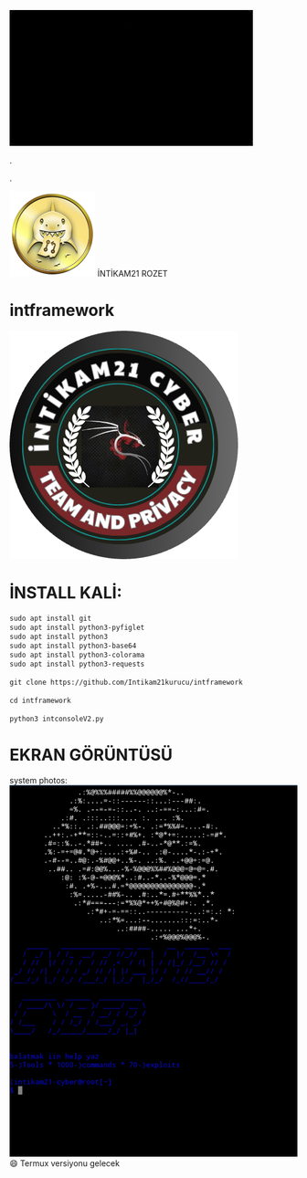 



![](https://github.com/Intikam21kurucu/intframework/blob/43b69f75b8bce99b2300ce8c885f314cb4da0c30/lv_0_20240504124041.gif)




.




.


<img src="https://github.com/Schweinepriester/github-profile-achievements/blob/main/images%2Ftiers%2Fpull-shark-gold.png" alt="Rozet" width="150" height="150" size="50"> İNTİKAM21 ROZET

 

  
 

# intframework

[![Github Badge](https://github.com/Intikam21kurucu/intframework/blob/Intikam21kurucu-patch-1/%5BOrijinal%20boyut%5D%20Renkli%20Modern%20Yuvarlak%20Okul%20Logo_20240423_141004_0000.png?style=quare&labelColor=000&logo=Github&logoColor=white&link=link)](link) 


# İNSTALL KALİ:
````apt update & apt upgrade
sudo apt install git
sudo apt install python3-pyfiglet
sudo apt install python3 
sudo apt install python3-base64
sudo apt install python3-colorama
sudo apt install python3-requests

git clone https://github.com/Intikam21kurucu/intframework

cd intframework

python3 intconsoleV2.py
````

# EKRAN GÖRÜNTÜSÜ 

system photos:
![İntikam21 photos:](https://github.com/Intikam21kurucu/intframework/blob/Intikam21kurucu-patch-1/IMG_20240501_162217.jpg) 😄 Termux versiyonu gelecek



